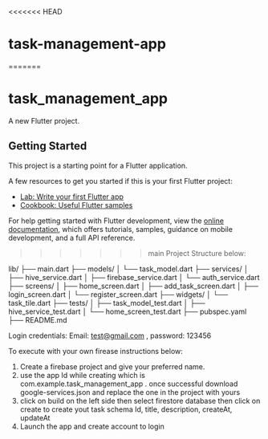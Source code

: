 <<<<<<< HEAD
# task-management-app
=======
# task_management_app

A new Flutter project.

## Getting Started

This project is a starting point for a Flutter application.

A few resources to get you started if this is your first Flutter project:

- [Lab: Write your first Flutter app](https://docs.flutter.dev/get-started/codelab)
- [Cookbook: Useful Flutter samples](https://docs.flutter.dev/cookbook)

For help getting started with Flutter development, view the
[online documentation](https://docs.flutter.dev/), which offers tutorials,
samples, guidance on mobile development, and a full API reference.
>>>>>>> main
>>>>>>  Project Structure below:
>>>>>>>

lib/
├── main.dart
├── models/
│   └── task_model.dart
├── services/
│   ├── hive_service.dart
│   ├── firebase_service.dart
│   └── auth_service.dart
├── screens/
│   ├── home_screen.dart
│   ├── add_task_screen.dart
│   ├── login_screen.dart
│   └── register_screen.dart
├── widgets/
│   └── task_tile.dart
├── tests/
│   ├── task_model_test.dart
│   ├── hive_service_test.dart
│   └── home_screen_test.dart
├── pubspec.yaml
├── README.md

Login credentials:  Email: test@gmail.com  , password: 123456

To execute with your own firease instructions below: 

1. Create a firebase project and give your preferred name.
2. use the app Id while creating which is  com.example.task_management_app . once successful download google-services.json and replace the one in the project with yours
3. click on build on the left side then select firestore database then click on create to create yout task schema Id, title, description, createAt, updateAt
4. Launch the app and create account to login
